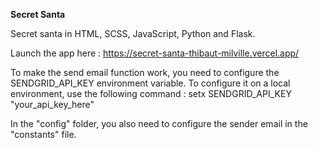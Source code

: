 <b>Secret Santa</b>

Secret santa in HTML, SCSS, JavaScript, Python and Flask.

Launch the app here : https://secret-santa-thibaut-milville.vercel.app/

To make the send email function work, you need to configure the SENDGRID_API_KEY environment variable.
To configure it on a local environment, use the following command :
setx SENDGRID_API_KEY "your_api_key_here"

In the "config" folder, you also need to configure the sender email in the "constants" file.
